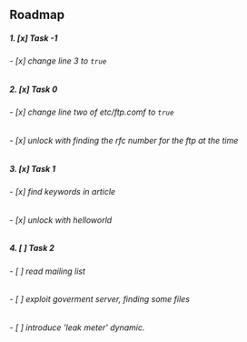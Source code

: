## Roadmap

 ##### 1. [x] Task -1
   
######          - [x] change line 3 to `true`
    
##### 2. [x] Task 0
    
######          - [x] change line two of etc/ftp.comf to `true`
    
######          - [x] unlock with finding the rfc number for the ftp at the time

##### 3. [x] Task 1
    
######          - [x] find keywords in article
    
######          - [x] unlock with helloworld

##### 4. [ ] Task 2

######          - [ ] read mailing list

######          - [ ] exploit goverment server, finding some files

######          - [ ] introduce 'leak meter' dynamic. 
        